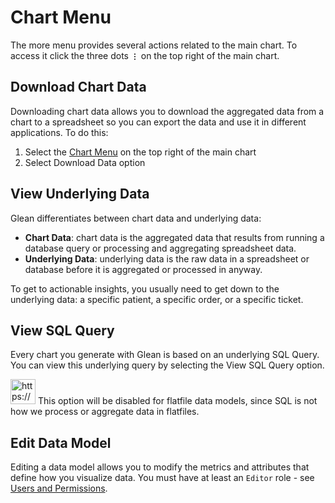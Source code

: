 # Chart Menu

The more menu provides several actions related to the main chart.  To access it click the three dots **`⋮`** on the top right of the main chart.

## Download Chart Data

Downloading chart data allows you to download the aggregated data from a chart to a spreadsheet so you can export the data and use it in different applications.  To do this:

1. Select the [Chart Menu](Chart%20Menu%2086e789df929942d2ae8041dadf4677c4.md) on the top right of the main chart
2. Select Download Data option

## View Underlying Data

Glean differentiates between chart data and underlying data:

- **Chart Data**: chart data is the aggregated data that results from running a database query or processing and aggregating spreadsheet data.
- **Underlying Data**: underlying data is the raw data in a spreadsheet or database before it is aggregated or processed in anyway.

To get to actionable insights, you usually need to get down to the underlying data: a specific patient, a specific order, or a specific ticket.

## View SQL Query

Every chart you generate with Glean is based on an underlying SQL Query.  You can view this underlying query by selecting the View SQL Query option.

<aside>
<img src="https://glean.io/img/icons/info-sign.svg" alt="https://glean.io/img/icons/info-sign.svg" width="40px" /> This option will be disabled for flatfile data models, since SQL is not how we process or aggregate data in flatfiles.

</aside>

## Edit Data Model

Editing a data model allows you to modify the metrics and attributes that define how you visualize data.  You must have at least an `Editor` role - see [Users and Permissions](Users%20and%20Permissions%20735ae7f2017c4bbcb197fda39bf2ba7f.md).
